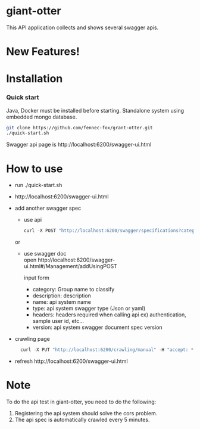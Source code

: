 # giant-otter
This API application collects and shows several swagger apis.

# New Features!

# Installation
### Quick start
Java, Docker must be installed before starting.
Standalone system using embedded mongo database.

```sh
git clone https://github.com/fennec-fox/grant-otter.git
./quick-start.sh
```
Swagger api page is http://localhost:6200/swagger-ui.html

# How to use
*  run ./quick-start.sh
*  http://localhost:6200/swagger-ui.html
*  add another swagger spec         
    * use api
        ```js
        curl -X POST "http://localhost:6200/swagger/specifications?category=PET&description=pet%20store%20sample&name=Pet%20Store&type=JSON&url=https%3A%2F%2Fpetstore.swagger.io%2Fv2%2Fswagger.json&version=2.0" -H "accept: */*"
        ```
    or 
    
    * use swagger doc     
        open http://localhost:6200/swagger-ui.html#/Management/addUsingPOST
    
        input form
        - category:  Group name to classify
        - description: description
        - name: api system name
        - type: api system swagger type (Json or yaml)
        - headers: headers required when calling api ex) authentication, sample user id, etc...
        - version: api system swagger document spec version 
* crawling page 
    ```js
      curl -X PUT "http://localhost:6200/crawling/manual" -H "accept: */*"
    ```
*  refresh http://localhost:6200/swagger-ui.html 
  
  
# Note

To do the api test in giant-otter, you need to do the following:
1. Registering the api system should solve the cors problem.
2. The api spec is automatically crawled every 5 minutes.
  
